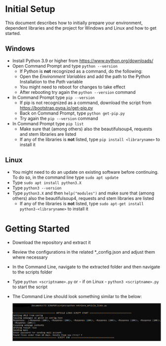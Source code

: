 # Initial Setup

This document describes how to initially prepare your environment, dependent libraries and the project for Windows and Linux and how to get started. 

## Windows

 - Install Python 3.9 or higher from https://www.python.org/downloads/
 - Open Command Prompt and type `python --version`
     - If Python is **not** recognized as a command, do the following:
     - Open the *Environment Variables* and add the path to the Python Installation to the *Path* variable
     - You might need to reboot for changes to take effect
     - After rebooting try again the `python --version` command
 - In Command Prompt type `pip --version`
     - If pip is not recognized as a command, download the script from https://bootstrap.pypa.io/get-pip.py
     - Back on Command Prompt, type `python get-pip.py`
     - Try again the `pip --version` command
 - In Command Prompt type `pip list`
     - Make sure that (among others) also the beautifulsoup4, requests and stem libraries are listed
     - If any of the libraries is **not** listed, type `pip install <libraryname>` to install it

## Linux

 - You might need to do an update on existing software before continuing. To do so, in the command line type `sudo apt update`
 - Type `sudo apt install python3.X`
 - Type `python3 --version`
 - Type `python3.X` and then `help("modules")` and make sure that (among others) also the beautifulsoup4, requests and stem libraries are listed
     - If any of the libraries is **not** listed, type `sudo apt-get install python3-<libraryname>` to install it

# Getting Started

 - Download the repository and extract it
 - Review the configurations in the related *_config.json and adjust them where necessary
 - In the Command Line, navigate to the extracted folder and then navigate to the scripts folder
 - Type `python <scriptname>.py` or - if on Linux - `python3 <scriptname>.py` to start the script
 - The Command Line should look something similar to the below:

    ![Windows Cmd Screenshot](/assets/images/getting_started.PNG "Windows Cmd Screenshot")